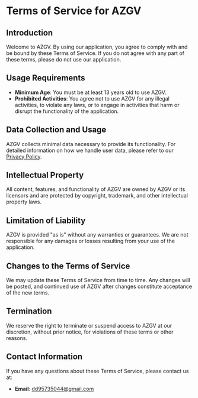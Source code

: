 # Terms of Service for AZGV

## Introduction
Welcome to AZGV. By using our application, you agree to comply with and be bound by these Terms of Service. If you do not agree with any part of these terms, please do not use our application.

## Usage Requirements
- **Minimum Age**: You must be at least 13 years old to use AZGV.
- **Prohibited Activities**: You agree not to use AZGV for any illegal activities, to violate any laws, or to engage in activities that harm or disrupt the functionality of the application.

## Data Collection and Usage
AZGV collects minimal data necessary to provide its functionality. For detailed information on how we handle user data, please refer to our [Privacy Policy](#).

## Intellectual Property
All content, features, and functionality of AZGV are owned by AZGV or its licensors and are protected by copyright, trademark, and other intellectual property laws.

## Limitation of Liability
AZGV is provided "as is" without any warranties or guarantees. We are not responsible for any damages or losses resulting from your use of the application.

## Changes to the Terms of Service
We may update these Terms of Service from time to time. Any changes will be posted, and continued use of AZGV after changes constitute acceptance of the new terms.

## Termination
We reserve the right to terminate or suspend access to AZGV at our discretion, without prior notice, for violations of these terms or other reasons.

## Contact Information
If you have any questions about these Terms of Service, please contact us at:
- **Email**: dd95735044@gmail.com

